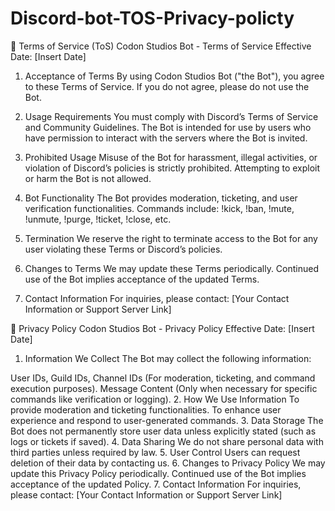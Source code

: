 # Discord-bot-TOS-Privacy-policty

📄 Terms of Service (ToS)
Codon Studios Bot - Terms of Service
Effective Date: [Insert Date]

1. Acceptance of Terms
By using Codon Studios Bot ("the Bot"), you agree to these Terms of Service. If you do not agree, please do not use the Bot.

2. Usage Requirements
You must comply with Discord’s Terms of Service and Community Guidelines.
The Bot is intended for use by users who have permission to interact with the servers where the Bot is invited.
3. Prohibited Usage
Misuse of the Bot for harassment, illegal activities, or violation of Discord’s policies is strictly prohibited.
Attempting to exploit or harm the Bot is not allowed.
4. Bot Functionality
The Bot provides moderation, ticketing, and user verification functionalities.
Commands include: !kick, !ban, !mute, !unmute, !purge, !ticket, !close, etc.
5. Termination
We reserve the right to terminate access to the Bot for any user violating these Terms or Discord’s policies.
6. Changes to Terms
We may update these Terms periodically. Continued use of the Bot implies acceptance of the updated Terms.
7. Contact Information
For inquiries, please contact: [Your Contact Information or Support Server Link]

📄 Privacy Policy
Codon Studios Bot - Privacy Policy
Effective Date: [Insert Date]

1. Information We Collect
The Bot may collect the following information:

User IDs, Guild IDs, Channel IDs (For moderation, ticketing, and command execution purposes).
Message Content (Only when necessary for specific commands like verification or logging).
2. How We Use Information
To provide moderation and ticketing functionalities.
To enhance user experience and respond to user-generated commands.
3. Data Storage
The Bot does not permanently store user data unless explicitly stated (such as logs or tickets if saved).
4. Data Sharing
We do not share personal data with third parties unless required by law.
5. User Control
Users can request deletion of their data by contacting us.
6. Changes to Privacy Policy
We may update this Privacy Policy periodically. Continued use of the Bot implies acceptance of the updated Policy.
7. Contact Information
For inquiries, please contact: [Your Contact Information or Support Server Link]
